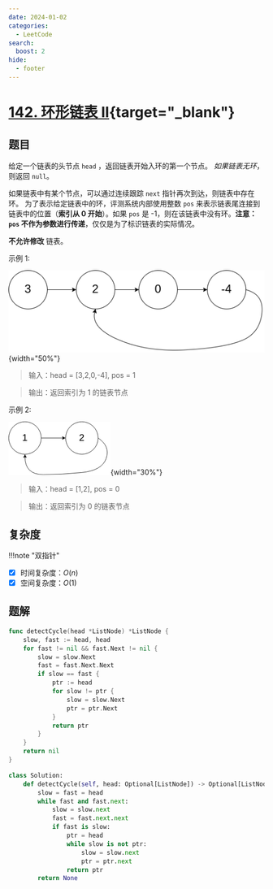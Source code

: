 ```yaml
---
date: 2024-01-02
categories:
  - LeetCode
search:
  boost: 2
hide:
  - footer
---
```


# [142. 环形链表 II](https://leetcode.cn/problems/linked-list-cycle-ii/){target="_blank"}

## 题目

给定一个链表的头节点 `head` ，返回链表开始入环的第一个节点。 _如果链表无环_，则返回 `null`。

如果链表中有某个节点，可以通过连续跟踪 `next` 指针再次到达，则链表中存在环。 为了表示给定链表中的环，评测系统内部使用整数 `pos` 来表示链表尾连接到链表中的位置（**索引从 0 开始**）。如果 `pos` 是 -1，则在该链表中没有环。**注意：`pos` 不作为参数进行传递**，仅仅是为了标识链表的实际情况。

**不允许修改** 链表。

示例 1:

![](../assets/img/leetcode/142_example_1.png){width="50%"}

> 输入：head = [3,2,0,-4], pos = 1

> 输出：返回索引为 1 的链表节点

示例 2:

![](../assets/img/leetcode/142_example_2.png){width="30%"}

> 输入：head = [1,2], pos = 0

> 输出：返回索引为 0 的链表节点

## 复杂度

!!!note "双指针"

- [x] 时间复杂度：$O(n)$
- [x] 空间复杂度：$O(1)$

## 题解

```go title="Go"
func detectCycle(head *ListNode) *ListNode {
    slow, fast := head, head
    for fast != nil && fast.Next != nil {
        slow = slow.Next
        fast = fast.Next.Next
        if slow == fast {
            ptr := head
            for slow != ptr {
                slow = slow.Next
                ptr = ptr.Next
            }
            return ptr
        }
    }
    return nil
}
```

```python title="Python"
class Solution:
    def detectCycle(self, head: Optional[ListNode]) -> Optional[ListNode]:
        slow = fast = head
        while fast and fast.next:
            slow = slow.next
            fast = fast.next.next
            if fast is slow:
                ptr = head
                while slow is not ptr:
                    slow = slow.next
                    ptr = ptr.next
                return ptr
        return None
```
